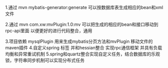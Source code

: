 ﻿1.通过 mvn mybatis-generator:generate 可以按数据库表生成相应的bean和xml文件

2.通过 mvn com.xw:mvPlugin:1.0:mv 可以把生成的相应的bean和接口移动到rpc-api里面 以便更好的进行代码整合，通用

3.项目依赖 mysqlPlugin 用来生成mybatis分页方法和mvPlugin 移动文件的maven插件
4.自定义spring 标签 并和hessian整合 实现rpc通信框架 并具有负载均衡和异常重试机制
5.spring和quartz整合实现自定义任务，结合数据库的乐观锁，字符串同步机制可以实现分布式任务